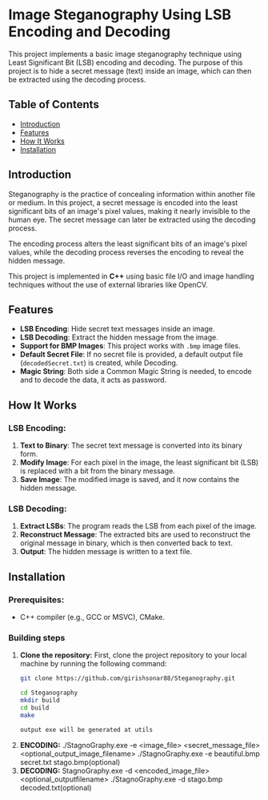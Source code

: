 # Image Steganography Using LSB Encoding and Decoding

This project implements a basic image steganography technique using Least Significant Bit (LSB) encoding and decoding. The purpose of this project is to hide a secret message (text) inside an image, which can then be extracted using the decoding process.

## Table of Contents
- [Introduction](#introduction)
- [Features](#features)
- [How It Works](#how-it-works)
- [Installation](#installation)

## Introduction

Steganography is the practice of concealing information within another file or medium. In this project, a secret message is encoded into the least significant bits of an image's pixel values, making it nearly invisible to the human eye. The secret message can later be extracted using the decoding process.

The encoding process alters the least significant bits of an image's pixel values, while the decoding process reverses the encoding to reveal the hidden message.

This project is implemented in **C++** using basic file I/O and image handling techniques without the use of external libraries like OpenCV.

## Features

- **LSB Encoding**: Hide secret text messages inside an image.
- **LSB Decoding**: Extract the hidden message from the image.
- **Support for BMP Images**: This project works with `.bmp` image files.
- **Default Secret File**: If no secret file is provided, a default output file (`decodedSecret.txt`) is created, while 
Decoding.
- **Magic String**: Both side a Common Magic String is needed, to encode and to decode the data, it acts as password.

## How It Works

### LSB Encoding:
1. **Text to Binary**: The secret text message is converted into its binary form.
2. **Modify Image**: For each pixel in the image, the least significant bit (LSB) is replaced with a bit from the binary message.
3. **Save Image**: The modified image is saved, and it now contains the hidden message.

### LSB Decoding:
1. **Extract LSBs**: The program reads the LSB from each pixel of the image.
2. **Reconstruct Message**: The extracted bits are used to reconstruct the original message in binary, which is then converted back to text.
3. **Output**: The hidden message is written to a text file.

## Installation

### Prerequisites:
- C++ compiler (e.g., GCC or MSVC), CMake.

### Building steps

1. **Clone the repository:**
   First, clone the project repository to your local machine by running the following command:
   ```bash
   git clone https://github.com/girishsonar88/Steganography.git

   cd Steganography
   mkdir build
   cd build
   make

   output exe will be generated at utils
2. **ENCODING:**
  ./StagnoGraphy.exe -e <image_file> <secret_message_file> <optional_output_image_filename>
  ./StagnoGraphy.exe -e beautiful.bmp secret.txt stago.bmp(optional)
3. **DECODING:**
  StagnoGraphy.exe -d <encoded_image_file> <optional_outputfilename>
  ./StagnoGraphy.exe -d stago.bmp decoded.txt(optional)

